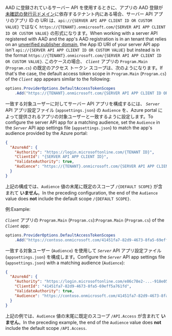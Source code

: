 <span data-ttu-id="c8b2d-101">AAD に登録されているサーバー API を使用するときに、アプリの AAD 登録が[未確認の発行元ドメイン](/azure/active-directory/develop/howto-configure-publisher-domain)に依存するテナント内にある場合、サーバー API アプリのアプリ ID の URI は、`api://{SERVER API APP CLIENT ID OR CUSTOM VALUE}` ではなく `https://{TENANT}.onmicrosoft.com/{SERVER API APP CLIENT ID OR CUSTOM VALUE}` の形式になります。</span><span class="sxs-lookup"><span data-stu-id="c8b2d-101">When working with a server API registered with AAD and the app's AAD registration is in an tenant that relies on an [unverified publisher domain](/azure/active-directory/develop/howto-configure-publisher-domain), the App ID URI of your server API app isn't `api://{SERVER API APP CLIENT ID OR CUSTOM VALUE}` but instead is in the format `https://{TENANT}.onmicrosoft.com/{SERVER API APP CLIENT ID OR CUSTOM VALUE}`.</span></span> <span data-ttu-id="c8b2d-102">このケースの場合、 *`Client`* アプリの `Program.Main` (`Program.cs`) の既定のアクセス トークン スコープは、次のようになります。</span><span class="sxs-lookup"><span data-stu-id="c8b2d-102">If that's the case, the default access token scope in `Program.Main` (`Program.cs`) of the *`Client`* app appears similar to the following:</span></span>

```csharp
options.ProviderOptions.DefaultAccessTokenScopes
    .Add("https://{TENANT}.onmicrosoft.com/{SERVER API APP CLIENT ID OR CUSTOM VALUE}/{DEFAULT SCOPE}");
```

<span data-ttu-id="c8b2d-103">一致する対象ユーザーに対してサーバー API アプリを構成するには、 *`Server`* API アプリ設定ファイル (`appsettings.json`) の `Audience` を、Azure portal によって提供されるアプリの対象ユーザーと一致するように設定します。</span><span class="sxs-lookup"><span data-stu-id="c8b2d-103">To configure the server API app for a matching audience, set the `Audience` in the *`Server`* API app settings file (`appsettings.json`) to match the app's audience provided by the Azure portal:</span></span>

```json
{
  "AzureAd": {
    "Authority": "https://login.microsoftonline.com/{TENANT ID}",
    "ClientId": "{SERVER API APP CLIENT ID}",
    "ValidateAuthority": true,
    "Audience": "https://{TENANT}.onmicrosoft.com/{SERVER API APP CLIENT ID OR CUSTOM VALUE}"
  }
}
```

<span data-ttu-id="c8b2d-104">上記の構成では、`Audience` 値の末尾に既定のスコープ `/{DEFAULT SCOPE}` が含まれて **いません**。</span><span class="sxs-lookup"><span data-stu-id="c8b2d-104">In the preceding configuration, the end of the `Audience` value does **not** include the default scope `/{DEFAULT SCOPE}`.</span></span>

<span data-ttu-id="c8b2d-105">例:</span><span class="sxs-lookup"><span data-stu-id="c8b2d-105">Example:</span></span>

<span data-ttu-id="c8b2d-106">*`Client`* アプリの `Program.Main` (`Program.cs`):</span><span class="sxs-lookup"><span data-stu-id="c8b2d-106">`Program.Main` (`Program.cs`) of the *`Client`* app:</span></span>

```csharp
options.ProviderOptions.DefaultAccessTokenScopes
    .Add("https://contoso.onmicrosoft.com/41451fa7-82d9-4673-8fa5-69eff5a761fd/API.Access");
```

<span data-ttu-id="c8b2d-107">一致する対象ユーザー (`Audience`) を使用して *`Server`* API アプリ設定ファイル (`appsettings.json`) を構成します。</span><span class="sxs-lookup"><span data-stu-id="c8b2d-107">Configure the *`Server`* API app settings file (`appsettings.json`) with a matching audience (`Audience`):</span></span>

```json
{
  "AzureAd": {
    "Authority": "https://login.microsoftonline.com/e86c78e2-...-918e0565a45e",
    "ClientId": "41451fa7-82d9-4673-8fa5-69eff5a761fd",
    "ValidateAuthority": true,
    "Audience": "https://contoso.onmicrosoft.com/41451fa7-82d9-4673-8fa5-69eff5a761fd"
  }
}
```

<span data-ttu-id="c8b2d-108">上記の例では、`Audience` 値の末尾に既定のスコープ `/API.Access` が含まれて **いません**。</span><span class="sxs-lookup"><span data-stu-id="c8b2d-108">In the preceding example, the end of the `Audience` value does **not** include the default scope `/API.Access`.</span></span>
